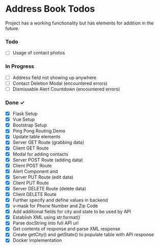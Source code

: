 # Address Book Todos

Project has a working functionality but has elements for addition in the future.

### Todo

- [ ] Usage of contact photos

### In Progress

- [ ] Address field not showing up anywhere
- [ ] Contact Deletion Modal (encountered errors)
- [ ] Dismissable Alert Countdown (encountered errors)

### Done ✓

- [x] Flask Setup
- [x] Vue Setup
- [x] Bootstrap Setup
- [x] Ping Pong Routing Demo
- [x] Update table elements
- [x] Server GET Route (grabbing data)
- [x] Client GET Route
- [x] Modal for adding contacts
- [x] Server POST Route (adding data)
- [x] Client POST Route
- [x] Alert Component and <b-alert>
- [x] Server PUT Route (edit data)
- [x] Client PUT Route
- [x] Server DELETE Route (delete data)
- [x] Client DELETE Route
- [x] Further specify and define values in backend
- [x] v-mask for Phone Number and Zip Code
- [x] Add additional fields for city and state to be used by API
- [x] Establish XML using str.format()
- [x] Parse docString into full API url
- [x] Get contents of response and parse XML response
- [x] Create getCity() and getState() to populate table with API response
- [x] Docker Implementation